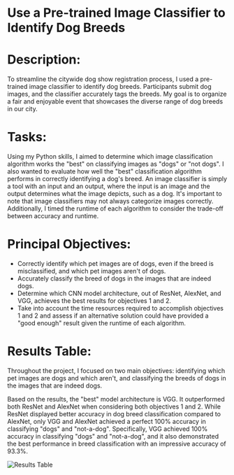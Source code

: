 # Use a Pre-trained Image Classifier to Identify Dog Breeds

# Description:
To streamline the citywide dog show registration process, I used a pre-trained image classifier to identify dog breeds. Participants submit dog images, and the classifier accurately tags the breeds. My goal is to organize a fair and enjoyable event that showcases the diverse range of dog breeds in our city.

# Tasks:
Using my Python skills, I aimed to determine which image classification algorithm works the "best" on classifying images as "dogs" or "not dogs". I also wanted to evaluate how well the "best" classification algorithm performs in correctly identifying a dog's breed. An image classifier is simply a tool with an input and an output, where the input is an image and the output determines what the image depicts, such as a dog. It's important to note that image classifiers may not always categorize images correctly. Additionally, I timed the runtime of each algorithm to consider the trade-off between accuracy and runtime.

# Principal Objectives:
- Correctly identify which pet images are of dogs, even if the breed is misclassified, and which pet images aren't of dogs.
- Accurately classify the breed of dogs in the images that are indeed dogs.
- Determine which CNN model architecture, out of ResNet, AlexNet, and VGG, achieves the best results for objectives 1 and 2.
- Take into account the time resources required to accomplish objectives 1 and 2 and assess if an alternative solution could have provided a "good enough" result given the runtime of each algorithm.


# Results Table:
Throughout the project, I focused on two main objectives: identifying which pet images are dogs and which aren't, and classifying the breeds of dogs in the images that are indeed dogs.

Based on the results, the "best" model architecture is VGG. It outperformed both ResNet and AlexNet when considering both objectives 1 and 2. While ResNet displayed better accuracy in dog breed classification compared to AlexNet, only VGG and AlexNet achieved a perfect 100% accuracy in classifying "dogs" and "not-a-dog". Specifically, VGG achieved 100% accuracy in classifying "dogs" and "not-a-dog", and it also demonstrated the best performance in breed classification with an impressive accuracy of 93.3%.



![Results Table](https://github.com/Haila-Abdullah/Use-a-Pre-trained-Image-Classifier-to-Identify-Dog-Breeds/blob/main/Results%20Table.png)
